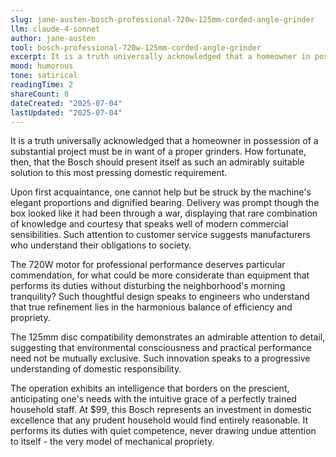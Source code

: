 ```yaml
---
slug: jane-austen-bosch-professional-720w-125mm-corded-angle-grinder
llm: claude-4-sonnet
author: jane-austen
tool: bosch-professional-720w-125mm-corded-angle-grinder
excerpt: It is a truth universally acknowledged that a homeowner in possession of a substantial project must be in want of a proper grinders.
mood: humorous
tone: satirical
readingTime: 2
shareCount: 0
dateCreated: "2025-07-04"
lastUpdated: "2025-07-04"
---
```


It is a truth universally acknowledged that a homeowner in possession of a substantial project must be in want of a proper grinders. How fortunate, then, that the Bosch should present itself as such an admirably suitable solution to this most pressing domestic requirement.

Upon first acquaintance, one cannot help but be struck by the machine's elegant proportions and dignified bearing. Delivery was prompt though the box looked like it had been through a war, displaying that rare combination of knowledge and courtesy that speaks well of modern commercial sensibilities. Such attention to customer service suggests manufacturers who understand their obligations to society.

The 720W motor for professional performance deserves particular commendation, for what could be more considerate than equipment that performs its duties without disturbing the neighborhood's morning tranquility? Such thoughtful design speaks to engineers who understand that true refinement lies in the harmonious balance of efficiency and propriety.

The 125mm disc compatibility demonstrates an admirable attention to detail, suggesting that environmental consciousness and practical performance need not be mutually exclusive. Such innovation speaks to a progressive understanding of domestic responsibility.

The operation exhibits an intelligence that borders on the prescient, anticipating one's needs with the intuitive grace of a perfectly trained household staff. At $99, this Bosch represents an investment in domestic excellence that any prudent household would find entirely reasonable. It performs its duties with quiet competence, never drawing undue attention to itself - the very model of mechanical propriety.
